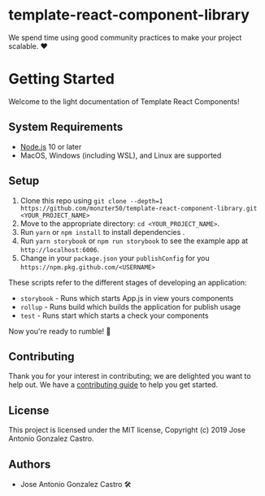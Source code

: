# template-react-component-library

We spend time using good community practices to make your project scalable. ❤️

# Getting Started

Welcome to the light documentation of Template React Components!

## System Requirements

- [Node.js](https://nodejs.org/en/) 10 or later
- MacOS, Windows (including WSL), and Linux are supported

## Setup

1. Clone this repo using `git clone --depth=1 https://github.com/monzter50/template-react-component-library.git <YOUR_PROJECT_NAME>`
2. Move to the appropriate directory: `cd <YOUR_PROJECT_NAME>`.
3. Run `yarn` or `npm install` to install dependencies .
4. Run `yarn storybook` or `npm run storybook` to see the example app at `http://localhost:6006`.
5. Change in your `package.json` your `publishConfig` for you `https://npm.pkg.github.com/<USERNAME>`

These scripts refer to the different stages of developing an application:

- `storybook` - Runs which starts App.js in view yours components
- `rollup` - Runs  build which builds the application for publish usage
- `test` - Runs  start which starts a check your components


Now you're ready to rumble! :traffic_light:


## Contributing

Thank you for your interest in contributing; we are delighted you want to help out. We have a [contributing guide](./CONTRIBUTING.md) to help you get started.

## License

This project is licensed under the MIT license, Copyright (c) 2019 Jose Antonio Gonzalez Castro.

## Authors

- Jose Antonio Gonzalez Castro 🛠
